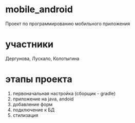 # mobile_android
Проект по программированию мобильного приложения

# участники
Дергунова, Лускало, Колотыгина

# этапы проекта
1. первоначальная настройка (сборщик - gradle)
2. приложение на java, andoid
3. добавление форм
4. подключение к БД
5. стилизация
